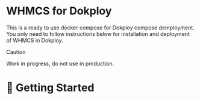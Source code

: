 # WHMCS for Dokploy
This is a ready to use docker compose for Dokploy compose demployment. You only need to follow instructions below for installation and deployment of WHMCS in Dokploy.

> [!CAUTION]
> Work in progress, do not use in production.

# 🧰 Getting Started